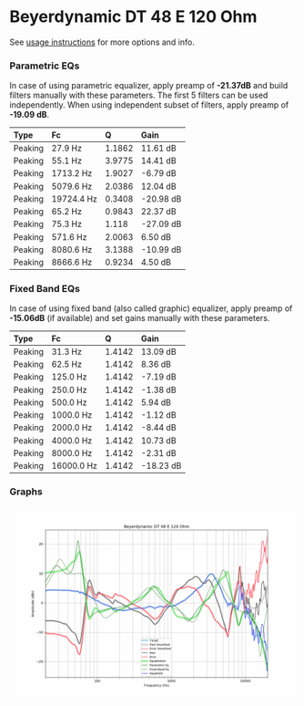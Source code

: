 # Beyerdynamic DT 48 E 120 Ohm
See [usage instructions](https://github.com/jaakkopasanen/AutoEq#usage) for more options and info.

### Parametric EQs
In case of using parametric equalizer, apply preamp of **-21.37dB** and build filters manually
with these parameters. The first 5 filters can be used independently.
When using independent subset of filters, apply preamp of **-19.09 dB**.

| Type    | Fc         |      Q | Gain      |
|:--------|:-----------|:-------|:----------|
| Peaking | 27.9 Hz    | 1.1862 | 11.61 dB  |
| Peaking | 55.1 Hz    | 3.9775 | 14.41 dB  |
| Peaking | 1713.2 Hz  | 1.9027 | -6.79 dB  |
| Peaking | 5079.6 Hz  | 2.0386 | 12.04 dB  |
| Peaking | 19724.4 Hz | 0.3408 | -20.98 dB |
| Peaking | 65.2 Hz    | 0.9843 | 22.37 dB  |
| Peaking | 75.3 Hz    | 1.118  | -27.09 dB |
| Peaking | 571.6 Hz   | 2.0063 | 6.50 dB   |
| Peaking | 8080.6 Hz  | 3.1388 | -10.99 dB |
| Peaking | 8666.6 Hz  | 0.9234 | 4.50 dB   |

### Fixed Band EQs
In case of using fixed band (also called graphic) equalizer, apply preamp of **-15.06dB**
(if available) and set gains manually with these parameters.

| Type    | Fc         |      Q | Gain      |
|:--------|:-----------|:-------|:----------|
| Peaking | 31.3 Hz    | 1.4142 | 13.09 dB  |
| Peaking | 62.5 Hz    | 1.4142 | 8.36 dB   |
| Peaking | 125.0 Hz   | 1.4142 | -7.19 dB  |
| Peaking | 250.0 Hz   | 1.4142 | -1.38 dB  |
| Peaking | 500.0 Hz   | 1.4142 | 5.94 dB   |
| Peaking | 1000.0 Hz  | 1.4142 | -1.12 dB  |
| Peaking | 2000.0 Hz  | 1.4142 | -8.44 dB  |
| Peaking | 4000.0 Hz  | 1.4142 | 10.73 dB  |
| Peaking | 8000.0 Hz  | 1.4142 | -2.31 dB  |
| Peaking | 16000.0 Hz | 1.4142 | -18.23 dB |

### Graphs
![](./Beyerdynamic%20DT%2048%20E%20120%20Ohm.png)